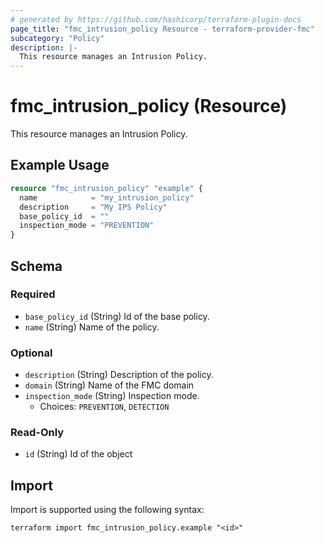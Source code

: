 ```yaml
---
# generated by https://github.com/hashicorp/terraform-plugin-docs
page_title: "fmc_intrusion_policy Resource - terraform-provider-fmc"
subcategory: "Policy"
description: |-
  This resource manages an Intrusion Policy.
---
```


# fmc_intrusion_policy (Resource)

This resource manages an Intrusion Policy.

## Example Usage

```terraform
resource "fmc_intrusion_policy" "example" {
  name            = "my_intrusion_policy"
  description     = "My IPS Policy"
  base_policy_id  = ""
  inspection_mode = "PREVENTION"
}
```

<!-- schema generated by tfplugindocs -->
## Schema

### Required

- `base_policy_id` (String) Id of the base policy.
- `name` (String) Name of the policy.

### Optional

- `description` (String) Description of the policy.
- `domain` (String) Name of the FMC domain
- `inspection_mode` (String) Inspection mode.
  - Choices: `PREVENTION`, `DETECTION`

### Read-Only

- `id` (String) Id of the object

## Import

Import is supported using the following syntax:

```shell
terraform import fmc_intrusion_policy.example "<id>"
```
